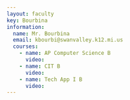 ```yaml
---
layout: faculty
key: Bourbina
information:
  name: Mr. Bourbina
  email: kbourbi@swanvalley.k12.mi.us
  courses:
    - name: AP Computer Science B
      video:
    - name: CIT B
      video:
    - name: Tech App I B
      video:
---
```

